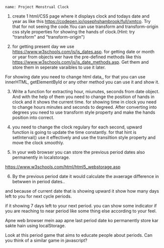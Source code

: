 ```ngMeta
name: Project Menstrual Clock
```


1. create 1 html/CSS page where it displays clock and todays date and year as like this https://codepen.io/josephshambrook/full/xmtco.
Try that for not seeing the code.You can use transform and transform-origin css style properties for showing the hands of clock.(Hint: try "transform" and "transform-origin")

2. for getting present day we use https://www.w3schools.com/js/js_dates.asp.
for getting date or month or year from objects wer have the pre-defined methods
like this https://www.w3schools.com/js/js_date_methods.asp. Get them and store them in seperate varaibles to use it later.

For showing date you need to change html data,, for that you can use innerHTML, getElementById or any other method you can use it and show it.


3. Write a function for extracting hour, miunutes, seconds from date object. And with the help of them you need to change the position of hands in clock and it shows the current time. for showing time in clock you need to change hours minutes and seconds to degreed. After converting into degrees you need to use transform style property and make the hands position into correct.

4. you need to change the clock regulary for each second, upward function is going to update the time constantly. for that hint is setInterval() use it effectively and use the transiltion style property and move the clock smoothly.

5. In your web browser you can store the previous period dates also permanently in localstorage.

https://www.w3schools.com/html/html5_webstorage.asp

6. By the previous period date it would calculate the avaerage difference in betwwen in period dates..


and because of current date that is showing upward it show how many days left to you for next cycle periods.

if it showing 7 days left to your next period. you can show some indicator if you are reaching to near period like some thing else according to your feel.


Apne web browser mein aap apne last period date ko permanently store kar sakte hain using localStorage.

Look at this period game that aims to educate people about periods. Can you think of a similar game in javascript?